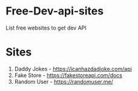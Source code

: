 # Free-Dev-api-sites
List free websites to get dev API

# Sites
1. Daddy Jokes - https://icanhazdadjoke.com/api
2. Fake Store  - https://fakestoreapi.com/docs
3. Random User - https://randomuser.me/
